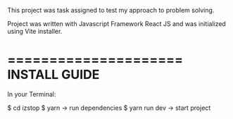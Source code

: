 This project was task assigned to test my approach to problem solving.

Project was written with Javascript Framework React JS and was initialized using Vite installer.

=====================
    INSTALL GUIDE
======================

In your Terminal:

$ cd izstop
$ yarn -> run dependencies
$ yarn run dev -> start project
